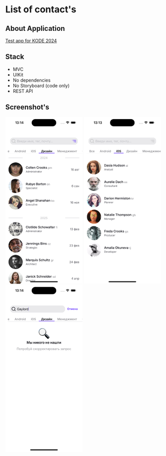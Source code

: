 # List of contact's

## About Application

[Test app for KODE 2024](https://github.com/appKODE/trainee-test-ios-2024)

## Stack

* MVC
* UIKit
* No dependencies 
* No Storyboard (code only)
* REST API

## Screenshot's

<p float="left">
  <img src="/ListsOfContacts1.png" width="240" />
  <img src="/ListsOfContacts3.png" width="240" />
    <img src="/ListsOfContacts4.png" width="240" />
</p>

